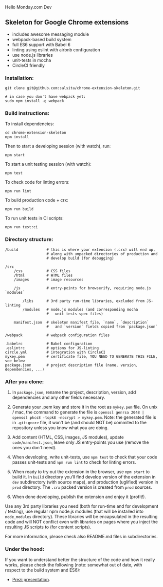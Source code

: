 Hello Monday.com Dev

## Skeleton for Google Chrome extensions

* includes awesome messaging module
* webpack-based build system
* full ES6 support with Babel 6
* linting using eslint with airbnb configuration
* use node.js libraries
* unit-tests in mocha
* CircleCI friendly

### Installation:

    git clone git@github.com:salsita/chrome-extension-skeleton.git

    # in case you don't have webpack yet:
    sudo npm install -g webpack

### Build instructions:

To install dependencies:

    cd chrome-extension-skeleton
    npm install

Then to start a developing session (with watch), run:

    npm start

To start a unit testing session (with watch):

    npm test

To check code for linting errors:

    npm run lint


To build production code + crx:

    npm run build

To run unit tests in CI scripts:

    npm run test:ci


### Directory structure:

    /build             # this is where your extension (.crx) will end up,
                       # along with unpacked directories of production and
                       # develop build (for debugging)

    /src
        /css           # CSS files
        /html          # HTML files
        /images        # image resources

        /js            # entry-points for browserify, requiring node.js `modules`

            /libs      # 3rd party run-time libraries, excluded from JS-linting
            /modules   # node.js modules (and corresponding mocha
                       #   unit tests spec files)

        manifest.json  # skeleton manifest file, `name`, `description`
                       #   and `version` fields copied from `package.json`       

    /webpack           # webpack configuration files

    .babelrc           # Babel configuration
    .eslintrc          # options for JS-linting
    circle.yml         # integration with CircleCI
    mykey.pem          # certificate file, YOU NEED TO GENERATE THIS FILE, see below
    package.json       # project description file (name, version, dependencies, ...)


### After you clone:

1. In `package.json`, rename the project, description, version, add dependencies
and any other fields necessary.

2. Generate your .pem key and store it in the root as `mykey.pem` file. On
unix / mac, the command to generate the file is
`openssl genrsa 2048 | openssl pkcs8 -topk8 -nocrypt > mykey.pem`.
Note: the generated file is in `.gitignore` file, it won't be (and should NOT
be) commited to the repository unless you know what you are doing.

3. Add content (HTML, CSS, images, JS modules), update `code/manifest.json`,
leave only JS entry-points you use (remove the ones you don't need).

4. When developing, write unit-tests, use `npm test` to check that
your code passes unit-tests and `npm run lint` to check for linting errors.

5. When ready to try out the extension in the browser, use `npm start` to
build it. In `build` directory you'll find develop version of the extension in
`dev` subdirectory (with source maps), and production (uglified)
version in `prod` directory. The `.crx` packed version is created from
`prod` sources.

6. When done developing, publish the extension and enjoy it (profit!).

Use any 3rd party libraries you need (both for run-time and for development /
testing), use regular npm node.js modules (that will be installed into
`node_modules` directory). These libraries will be encapsulated in the resulting
code and will NOT conflict even with libraries on pages where you inject the
resulting JS scripts to (for content scripts).

For more information, please check also README.md files in subdirectories.

### Under the hood:

If you want to understand better the structure of the code and how it really
works, please check the following (note: somewhat out of date, with respect to the build system and ES6):

* [Prezi presentation](http://prezi.com/yxj7zs7ixlmw/chrome-extension-skeleton/).
